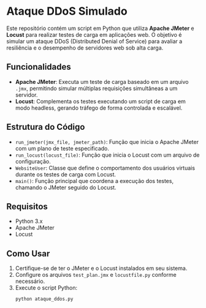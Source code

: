 # Ataque DDoS Simulado

Este repositório contém um script em Python que utiliza **Apache JMeter** e **Locust** para realizar testes de carga em aplicações web. O objetivo é simular um ataque DDoS (Distributed Denial of Service) para avaliar a resiliência e o desempenho de servidores web sob alta carga.

## Funcionalidades

- **Apache JMeter**: Executa um teste de carga baseado em um arquivo `.jmx`, permitindo simular múltiplas requisições simultâneas a um servidor.
- **Locust**: Complementa os testes executando um script de carga em modo headless, gerando tráfego de forma controlada e escalável.

## Estrutura do Código

- `run_jmeter(jmx_file, jmeter_path)`: Função que inicia o Apache JMeter com um plano de teste especificado.
- `run_locust(locust_file)`: Função que inicia o Locust com um arquivo de configuração.
- `WebsiteUser`: Classe que define o comportamento dos usuários virtuais durante os testes de carga com Locust.
- `main()`: Função principal que coordena a execução dos testes, chamando o JMeter seguido do Locust.

## Requisitos

- Python 3.x
- Apache JMeter
- Locust

## Como Usar

1. Certifique-se de ter o JMeter e o Locust instalados em seu sistema.
2. Configure os arquivos `test_plan.jmx` e `locustfile.py` conforme necessário.
3. Execute o script Python:
   ```bash
   python ataque_ddos.py

